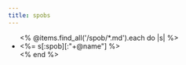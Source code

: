 ```yaml
---
title: spobs
---
```

<ul class="foto-gallery">
<% @items.find_all('/spob/*.md').each do |s| %>
    <li><%= s[:spob][:"+@name"] %></li>
<% end %>
</ul>
